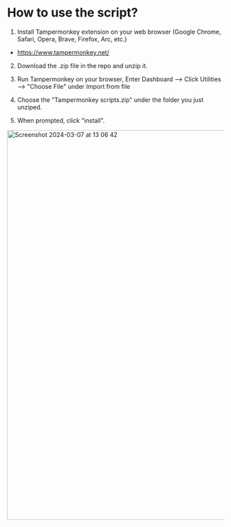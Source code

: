 # How to use the script?
1. Install Tampermonkey extension on your web browser (Google Chrome, Safari, Opera, Brave, Firefox, Arc, etc.)
  - https://www.tampermonkey.net/

2. Download the .zip file in the repo and unzip it.

3. Run Tampermonkey on your browser, Enter Dashboard --> Click Utilities --> "Choose File" under Import from file

4. Choose the "Tampermonkey scripts.zip" under the folder you just unziped.

5. When prompted, click "install".



<img width="905" alt="Screenshot 2024-03-07 at 13 06 42" src="https://github.com/technophilic03/Adds-planner-back-on-MyBU-Course-Portal/assets/160270307/1982e6c1-ca0c-4536-92c5-c3d696ac4bc7">
